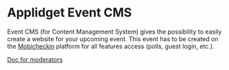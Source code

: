 # Applidget Event CMS

Event CMS (for Content Management System) gives the possibility to easily create a website for your upcoming event. This event has to be created on the [Mobicheckin](http://www.mobicheckin.com) platform for all features access (polls, guest login, etc.).


[Doc for moderators](https://github.com/applidget/event-cms-documentation/blob/master/sections/moderators.md)

